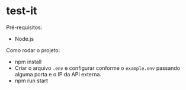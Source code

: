 # test-it

Pré-requisitos:
- Node.js

Como rodar o projeto:
- npm install
- Criar o arquivo `.env` e configurar conforme o `example.env` passando alguma porta e o IP da API externa.
- npm run start
